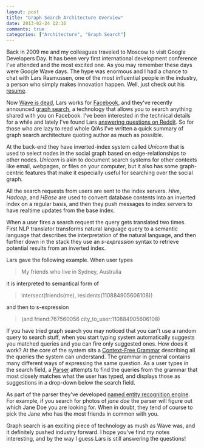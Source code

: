```yaml
---
layout: post
title: "Graph Search Architecture Overview"
date: 2013-02-24 12:16
comments: true
categories: ["Architecture", "Graph Search"]
---
```


Back in 2009 me and my colleagues traveled to Moscow to visit Google Developers Day. It has been very first international development conference I've attended and the most excited one. As you may remember these days were Google Wave days. The hype was enormous and I had a chance to chat with Lars Rasmussen, one of the most influential people in the industry, a person who simply makes innovation happen. Well, just check out his [resume][1].

Now [Wave is dead][2], Lars works for [Facebook][3], and they've recently announced [graph search][4], a technology that allows you to search anything shared with you on Facebook. I've been interested in the technical details for a while and lately I've found Lars [answering questions on Reddit][5]. So for those who are lazy to read whole Q/As I've written a quick summary of graph search architecture quoting author as much as possible.

At the back-end they have inverted-index system called *Unicorn* that is used to select nodes in the social graph based on edge-relationships to other nodes. *Unicorn* is akin to document search systems for other contexts like email, webpages, or files on your computer; but it also has some graph-centric features that make it especially useful for searching over the social graph.

All the search requests from users are sent to the index servers. *Hive*, *Hadoop*, and *HBase* are used to convert database contents into an inverted index on a regular basis, and then they push messages to index servers to have realtime updates from the base index.

When a user fires a search request the query gets translated two times. First NLP translator transforms natural language query to a semantic language that describes the interpretation of the natural language, and then further down in the stack they use an *s-expression* syntax to retrieve potential results from an inverted index.

Lars gave the following example. When user types

> My friends who live in Sydney, Australia

it is interpreted to semantical form of

> intersect(friends(me), residents(110884905606108))

and then to s-expression

> (and friend:767560056 city_to_user:110884905606108)

If you have tried graph search you may noticed that you can't use a random query to search stuff, when you start typing system automatically suggests you matched queries and you can fire only suggested ones. How does it work? At the core of the system sits a [Context-Free Grammar][6] describing all the queries the system can understand. The grammar in general contains many different ways of expressing the same question. As a user types in the search field, a [Parser][7] attempts to find the queries from the grammar that most closely matches what the user has typed, and displays those as suggestions in a drop-down below the search field.

As part of the parser they've developed [named entity recognition engine][8]. For example, if you search for photos of *jane doe* the parser will figure out which Jane Doe you are looking for. When in doubt, they tend of course to pick the Jane who has the most friends in common with you.

Graph search is an exciting piece of technology as mush as Wave was, and it definitely pushed industry forward. I hope you've find my notes interesting, and by the way I guess Lars is still answering the questions!


[1]: http://en.wikipedia.org/wiki/Lars_Rasmussen_(software_developer) "Lars Rasmussen"
[2]: http://incubator.apache.org/wave/  "Apache Wave"
[3]: http://facebook.com/ "Facebook"
[4]: https://www.facebook.com/about/graphsearch "Graph Search"
[5]: http://www.reddit.com/r/IAmA/comments/18jb6d/i_am_the_pointyhaired_engineering_director_for/ "Answers on reddit"
[6]: http://en.wikipedia.org/wiki/Context-free_grammar "Context-Free Grammar"
[7]: http://en.wikipedia.org/wiki/Parsing "Parsing"
[8]: http://en.wikipedia.org/wiki/Named-entity_recognition "Named Entity Recognition"